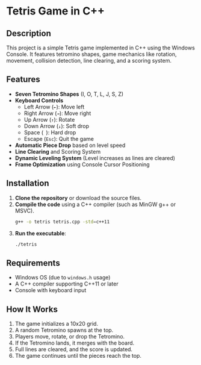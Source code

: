 # Tetris Game in C++

## Description

This project is a simple Tetris game implemented in C++ using the Windows Console. It features tetromino shapes, game mechanics like rotation, movement, collision detection, line clearing, and a scoring system.

## Features

- **Seven Tetromino Shapes** (I, O, T, L, J, S, Z)
- **Keyboard Controls**
  - Left Arrow (`←`): Move left
  - Right Arrow (`→`): Move right
  - Up Arrow (`↑`): Rotate
  - Down Arrow (`↓`): Soft drop
  - Space (` `): Hard drop
  - Escape (`Esc`): Quit the game
- **Automatic Piece Drop** based on level speed
- **Line Clearing** and Scoring System
- **Dynamic Leveling System** (Level increases as lines are cleared)
- **Frame Optimization** using Console Cursor Positioning

## Installation

1. **Clone the repository** or download the source files.
2. **Compile the code** using a C++ compiler (such as MinGW g++ or MSVC).
   ```sh
   g++ -o tetris tetris.cpp -std=c++11
   ```
3. **Run the executable**:
   ```sh
   ./tetris
   ```

## Requirements

- Windows OS (due to `windows.h` usage)
- A C++ compiler supporting C++11 or later
- Console with keyboard input

## How It Works

1. The game initializes a 10x20 grid.
2. A random Tetromino spawns at the top.
3. Players move, rotate, or drop the Tetromino.
4. If the Tetromino lands, it merges with the board.
5. Full lines are cleared, and the score is updated.
6. The game continues until the pieces reach the top.

##

##

